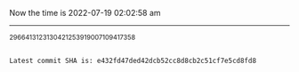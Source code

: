 Now the time is 2022-07-19 02:02:58 am

---

<small>2966413123130421253919007109417358</small>

```txt

Latest commit SHA is: e432fd47ded42dcb52cc8d8cb2c51cf7e5cd8fd8
```
